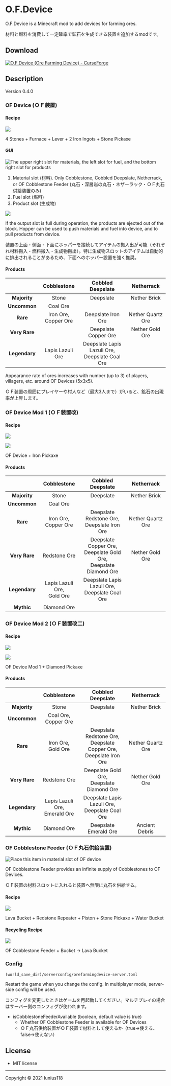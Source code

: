 # O.F.Device

O.F.Device is a Minecraft mod to add devices for farming ores.

材料と燃料を消費して一定確率で鉱石を生成できる装置を追加するmodです。

## Download

[![O.F.Device (Ore Farming Device) - CurseForge](./docs/media/o-f-device_cf_badge.svg)](https://www.curseforge.com/minecraft/mc-mods/o-f-device)

## Description

Version 0.4.0

### OF Device (ＯＦ装置)

#### Recipe

![ ](./docs/media/recipe_device_0_v010.png "Crafting recipe: OF Device")

4 Stones + Furnace + Lever + 2 Iron Ingots + Stone Pickaxe

#### GUI

![The upper right slot for materials, the left slot for fuel, and the bottom right slot for products](./docs/media/gui_device_0_v010.png "GUI: OF Device")

1. Material slot (材料). Only Cobblestone, Cobbled Deepslate, Netherrack, or OF Cobblestone Feeder (丸石・深層岩の丸石・ネザーラック・ＯＦ丸石供給装置のみ)
2. Fuel slot (燃料)
3. Product slot (生成物)

![ ](./docs/media/processing_line_v040.png "Hopper automation")

If the output slot is full during operation, the products are ejected out of the block. Hopper can be used to push materials and fuel into device, and to pull products from device.

装置の上面・側面・下面にホッパーを接続してアイテムの搬入出が可能（それぞれ材料搬入・燃料搬入・生成物搬出）。特に生成物スロットのアイテムは自動的に排出されることがあるため、下面へのホッパー設置を強く推奨。

#### Products

|               |       Cobblestone        |                 Cobbled Deepslate                  |    Netherrack     |
|:-------------:|:------------------------:|:--------------------------------------------------:|:-----------------:|
| **Majority**  |          Stone           |                     Deepslate                      |   Nether Brick    |
| **Uncommon**  |         Coal Ore         |                                                    |                   |
|   **Rare**    | Iron Ore, <br>Copper Ore |                 Deepslate Iron Ore                 | Nether Quartz Ore |
| **Very Rare** |                          |                Deepslate Copper Ore                |  Nether Gold Ore  |
| **Legendary** |     Lapis Lazuli Ore     | Deepslate Lapis Lazuli Ore, <br>Deepslate Coal Ore |                   |

Appearance rate of ores increases with number (up to 3) of players, villagers, etc. around OF Devices (5x3x5).

ＯＦ装置の周囲にプレイヤーや村人など（最大3人まで）がいると、鉱石の出現率が上昇します。

### OF Device Mod 1 (ＯＦ装置改)

#### Recipe

![ ](./docs/media/recipe_device_1_v020.png "Crafting recipe: OF Device Mod 1")

![ ](./docs/media/recipe_device_1_v010.png "Smithing recipe: OF Device Mod 1")

OF Device + Iron Pickaxe

#### Products

|               |          Cobblestone           |                            Cobbled Deepslate                            |    Netherrack     |
|:-------------:|:------------------------------:|:-----------------------------------------------------------------------:|:-----------------:|
| **Majority**  |             Stone              |                                Deepslate                                |   Nether Brick    |
| **Uncommon**  |            Coal Ore            |                                                                         |                   |
|   **Rare**    |    Iron Ore, <br>Copper Ore    |             Deepslate Redstone Ore, <br>Deepslate Iron Ore              | Nether Quartz Ore |
| **Very Rare** |          Redstone Ore          | Deepslate Copper Ore, <br>Deepslate Gold Ore, <br>Deepslate Diamond Ore |  Nether Gold Ore  |
| **Legendary** | Lapis Lazuli Ore, <br>Gold Ore |           Deepslate Lapis Lazuli Ore, <br>Deepslate Coal Ore            |                   |
|  **Mythic**   |          Diamond Ore           |                                                                         |                   |

### OF Device Mod 2 (ＯＦ装置改二)

#### Recipe

![ ](./docs/media/recipe_device_2_v020.png "Crafting recipe: OF Device Mod 2")

![ ](./docs/media/recipe_device_2_v010.png "Smithing recipe: OF Device Mod 2")

OF Device Mod 1 + Diamond Pickaxe

#### Products

|               |            Cobblestone            |                            Cobbled Deepslate                             |    Netherrack     |
|:-------------:|:---------------------------------:|:------------------------------------------------------------------------:|:-----------------:|
| **Majority**  |               Stone               |                                Deepslate                                 |   Nether Brick    |
| **Uncommon**  |     Coal Ore, <br>Copper Ore      |                                                                          |                   |
|   **Rare**    |      Iron Ore, <br>Gold Ore       | Deepslate Redstone Ore, <br>Deepslate Copper Ore, <br>Deepslate Iron Ore | Nether Quartz Ore |
| **Very Rare** |           Redstone Ore            |              Deepslate Gold Ore, <br>Deepslate Diamond Ore               |  Nether Gold Ore  |
| **Legendary** | Lapis Lazuli Ore, <br>Emerald Ore |            Deepslate Lapis Lazuli Ore, <br>Deepslate Coal Ore            |                   |
|  **Mythic**   |            Diamond Ore            |                          Deepslate Emerald Ore                           |  Ancient Debris   |

### OF Cobblestone Feeder (ＯＦ丸石供給装置)

![Place this item in material slot of OF device](./docs/media/gui_cobblestone_feeder_v030.png "GUI: Using OF Cobblestone Feeder")

OF Cobblestone Feeder provides an infinite supply of Cobblestones to OF Devices.

ＯＦ装置の材料スロットに入れると装置へ無限に丸石を供給する。

#### Recipe

![ ](./docs/media/recipe_cobblestone_feeder_v030.png "Crafting recipe: OF Cobblestone Feeder")

Lava Bucket + Redstone Repeater + Piston + Stone Pickaxe + Water Bucket

#### Recycling Recipe

![ ](./docs/media/feeder_to_lava_bucket_v040.png "Crafting recipe: Lava Bucket")

OF Cobblestone Feeder + Bucket -> Lava Bucket

### Config

`(world_save_dir)/serverconfig/orefarmingdevice-server.toml`

Restart the game when you change the config. In multiplayer mode, server-side config will be used.

コンフィグを変更したときはゲームを再起動してください。マルチプレイの場合はサーバー側のコンフィグが使われます。

- isCobblestoneFeederAvailable (boolean, default value is true)
  - Whether OF Cobblestone Feeder is available for OF Devices
  - ＯＦ丸石供給装置がＯＦ装置で材料として使えるか（true→使える、false→使えない）

## License

- MIT license

----
Copyright © 2021 Iunius118
